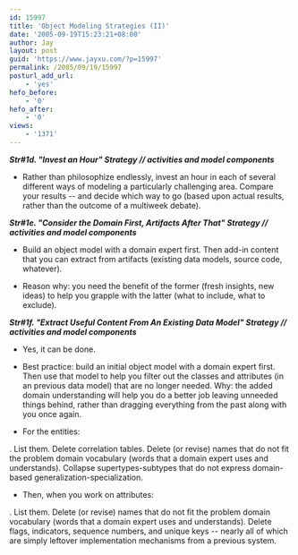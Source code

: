 ```yaml
---
id: 15997
title: 'Object Modeling Strategies (II)'
date: '2005-09-19T15:23:21+08:00'
author: Jay
layout: post
guid: 'https://www.jayxu.com/?p=15997'
permalink: /2005/09/19/15997
posturl_add_url:
    - 'yes'
hefo_before:
    - '0'
hefo_after:
    - '0'
views:
    - '1371'
---
```


<i><strong>Str#1d. "Invest an Hour" Strategy // activities and model components</strong></i>

- Rather than philosophize endlessly, invest an hour in each of several different ways of modeling a particularly challenging area. Compare your results -- and decide which way to go (based upon actual results, rather than the outcome of a multiweek debate).

<i><strong>
Str#1e. "Consider the Domain First, Artifacts After That" Strategy // activities and model components</strong></i>

- Build an object model with a domain expert first. Then add-in content that you can extract from artifacts (existing data models, source code, whatever).

- Reason why: you need the benefit of the former (fresh insights, new ideas) to help you grapple with the latter (what to include, what to exclude).

<i><strong>
Str#1f. "Extract Useful Content From An Existing Data Model" Strategy // activities and model components</strong></i>

- Yes, it can be done.

- Best practice: build an initial object model with a domain expert first. Then use that model to help you filter out the classes and attributes (in an previous data model) that are no longer needed. Why: the added domain understanding will help you do a better job leaving unneeded things behind, rather than dragging everything from the past along with you once again.

- For the entities:

. List them. Delete correlation tables. Delete (or revise) names that do not fit the problem domain vocabulary (words that a domain expert uses and understands). Collapse supertypes-subtypes that do not express domain-based generalization-specialization.

- Then, when you work on attributes:

. List them. Delete (or revise) names that do not fit the problem domain vocabulary (words that a domain expert uses and understands). Delete flags, indicators, sequence numbers, and unique keys -- nearly all of which are simply leftover implementation mechanisms from a previous system.